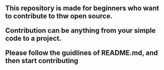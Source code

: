<h2>
This repository is made for beginners who want to contribute to thw open source.

Contribution can be anything from your simple code to a project.

Please follow the guidlines of README.md, and then start contributing</h2>